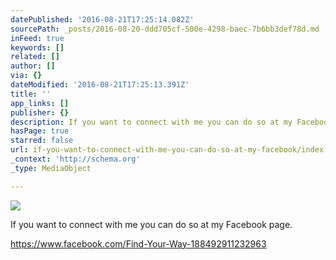 ```yaml
---
datePublished: '2016-08-21T17:25:14.082Z'
sourcePath: _posts/2016-08-20-ddd705cf-500e-4298-baec-7b6bb3def78d.md
inFeed: true
keywords: []
related: []
author: []
via: {}
dateModified: '2016-08-21T17:25:13.391Z'
title: ''
app_links: []
publisher: {}
description: If you want to connect with me you can do so at my Facebook page.
hasPage: true
starred: false
url: if-you-want-to-connect-with-me-you-can-do-so-at-my-facebook/index.html
_context: 'http://schema.org'
_type: MediaObject

---
```

![](https://the-grid-user-content.s3-us-west-2.amazonaws.com/6ae6e38e-17c0-438e-a622-474b45930149.jpg)

If you want to connect with me you can do so at my Facebook page.

https://www.facebook.com/Find-Your-Way-188492911232963